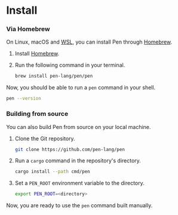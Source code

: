# Install

### Via Homebrew

On Linux, macOS and [WSL](https://docs.microsoft.com/en-us/windows/wsl/about), you can install Pen through [Homebrew][homebrew].

1.  Install [Homebrew][homebrew].
1.  Run the following command in your terminal.

    ```sh
    brew install pen-lang/pen/pen
    ```

Now, you should be able to run a `pen` command in your shell.

```sh
pen --version
```

[homebrew]: https://brew.sh

### Building from source

You can also build Pen from source on your local machine.

1. Clone the Git repository.

   ```sh
   git clone https://github.com/pen-lang/pen
   ```

1. Run a `cargo` command in the repository's directory.

   ```sh
   cargo install --path cmd/pen
   ```

1. Set a `PEN_ROOT` environment variable to the directory.

   ```sh
   export PEN_ROOT=<directory>
   ```

Now, you are ready to use the `pen` command built manually.
